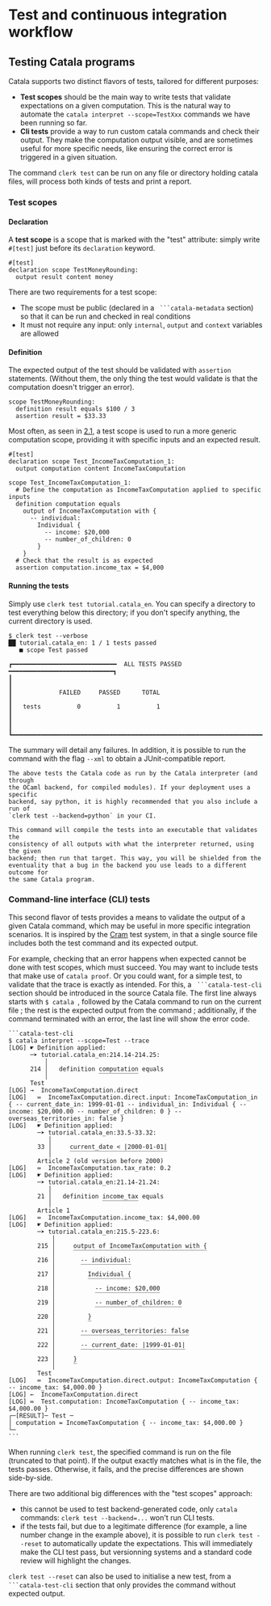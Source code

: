 # Test and continuous integration workflow

## Testing Catala programs

Catala supports two distinct flavors of tests, tailored for different purposes:

- **Test scopes** should be the main way to write tests that validate
  expectations on a given computation. This is the natural way to automate the
  `catala interpret --scope=TestXxx` commands we have been running so far.
- **Cli tests** provide a way to run custom catala commands and check their
  output. They make the computation output visible, and are sometimes useful for
  more specific needs, like ensuring the correct error is triggered in a given
  situation.

The command `clerk test` can be run on any file or directory holding catala
files, will process both kinds of tests and print a report.

### Test scopes

#### Declaration

A **test scope** is a scope that is marked with the "test" attribute: simply
write `#[test]` just before its `declaration` keyword.

```catala
#[test]
declaration scope TestMoneyRounding:
  output result content money
```

There are two requirements for a test scope:
- The scope must be public (declared in a `` ```catala-metadata`` section) so
  that it can be run and checked in real conditions
- It must not require any input: only `internal`, `output` and `context`
  variables are allowed

#### Definition

The expected output of the test should be validated with `assertion` statements. (Without them, the only thing the test would validate is that the computation doesn't trigger an error).

```catala
scope TestMoneyRounding:
  definition result equals $100 / 3
  assertion result = $33.33
```

Most often, as seen in [2.1](2-1-basic-blocks.html#testing-the-code),
a test scope is used to run a more generic computation scope, providing it with
specific inputs and an expected result.

```catala
#[test]
declaration scope Test_IncomeTaxComputation_1:
  output computation content IncomeTaxComputation

scope Test_IncomeTaxComputation_1:
  # Define the computation as IncomeTaxComputation applied to specific inputs
  definition computation equals
    output of IncomeTaxComputation with {
      -- individual:
        Individual {
          -- income: $20,000
          -- number_of_children: 0
        }
    }
  # Check that the result is as expected
  assertion computation.income_tax = $4,000
```

#### Running the tests

Simply use `clerk test tutorial.catala_en`. You can specify a directory to test
everything below this directory; if you don't specify anything, the current
directory is used.

```shell-session
$ clerk test --verbose
██ tutorial.catala_en: 1 / 1 tests passed
   ■ scope Test passed

┏━━━━━━━━━━━━━━━━━━━━━━━━━━━━━  ALL TESTS PASSED  ━━━━━━━━━━━━━━━━━━━━━━━━━━━━━┓
┃                                                                              ┃
┃             FAILED     PASSED      TOTAL                                     ┃
┃   tests          0          1          1                                     ┃
┃                                                                              ┃
┗━━━━━━━━━━━━━━━━━━━━━━━━━━━━━━━━━━━━━━━━━━━━━━━━━━━━━━━━━━━━━━━━━━━━━━━━━━━━━━┛
```

The summary will detail any failures. In addition, it is possible to run the
command with the flag `--xml` to obtain a JUnit-compatible report.

~~~admonish note title="Validating the backend-generated code"
The above tests the Catala code as run by the Catala interpreter (and through
the OCaml backend, for compiled modules). If your deployment uses a specific
backend, say python, it is highly recommended that you also include a run of
`clerk test --backend=python` in your CI.

This command will compile the tests into an executable that validates the
consistency of all outputs with what the interpreter returned, using the given
backend; then run that target. This way, you will be shielded from the
eventuality that a bug in the backend you use leads to a different outcome for
the same Catala program.
~~~


### Command-line interface (CLI) tests

This second flavor of tests provides a means to validate the output of a given
Catala command, which may be useful in more specific integration scenarios. It
is inspired by the [Cram](https://bitheap.org/cram/) test system, in that a
single source file includes both the test command and its expected output.

For example, checking that an error happens when expected cannot be done with
test scopes, which must succeed. You may want to include tests that make use of
`catala proof`. Or you could want, for a simple test, to validate that the trace is
exactly as intended. For this, a `` ```catala-test-cli`` section should be
introduced in the source Catala file. The first line always starts with
`$ catala `, followed by the Catala command to run on the current file ; the
rest is the expected output from the command ; additionally, if the command
terminated with an error, the last line will show the error code.

    ```catala-test-cli
    $ catala interpret --scope=Test --trace
    [LOG] ☛ Definition applied:
          ─➤ tutorial.catala_en:214.14-214.25:
              │
          214 │   definition computation equals
              │              ‾‾‾‾‾‾‾‾‾‾‾
          Test
    [LOG] →  IncomeTaxComputation.direct
    [LOG]   ≔  IncomeTaxComputation.direct.input: IncomeTaxComputation_in { -- current_date_in: 1999-01-01 -- individual_in: Individual { -- income: $20,000.00 -- number_of_children: 0 } -- overseas_territories_in: false }
    [LOG]   ☛ Definition applied:
            ─➤ tutorial.catala_en:33.5-33.32:
               │
            33 │     current_date < |2000-01-01|
               │     ‾‾‾‾‾‾‾‾‾‾‾‾‾‾‾‾‾‾‾‾‾‾‾‾‾‾‾
            Article 2 (old version before 2000)
    [LOG]   ≔  IncomeTaxComputation.tax_rate: 0.2
    [LOG]   ☛ Definition applied:
            ─➤ tutorial.catala_en:21.14-21.24:
               │
            21 │   definition income_tax equals
               │              ‾‾‾‾‾‾‾‾‾‾
            Article 1
    [LOG]   ≔  IncomeTaxComputation.income_tax: $4,000.00
    [LOG]   ☛ Definition applied:
            ─➤ tutorial.catala_en:215.5-223.6:
                │
            215 │     output of IncomeTaxComputation with {
                │     ‾‾‾‾‾‾‾‾‾‾‾‾‾‾‾‾‾‾‾‾‾‾‾‾‾‾‾‾‾‾‾‾‾‾‾‾‾
            216 │       -- individual:
                │       ‾‾‾‾‾‾‾‾‾‾‾‾‾‾
            217 │         Individual {
                │         ‾‾‾‾‾‾‾‾‾‾‾‾
            218 │           -- income: $20,000
                │           ‾‾‾‾‾‾‾‾‾‾‾‾‾‾‾‾‾‾
            219 │           -- number_of_children: 0
                │           ‾‾‾‾‾‾‾‾‾‾‾‾‾‾‾‾‾‾‾‾‾‾‾‾
            220 │         }
                │         ‾
            221 │       -- overseas_territories: false
                │       ‾‾‾‾‾‾‾‾‾‾‾‾‾‾‾‾‾‾‾‾‾‾‾‾‾‾‾‾‾‾
            222 │       -- current_date: |1999-01-01|
                │       ‾‾‾‾‾‾‾‾‾‾‾‾‾‾‾‾‾‾‾‾‾‾‾‾‾‾‾‾‾
            223 │     }
                │     ‾
            Test
    [LOG]   ≔  IncomeTaxComputation.direct.output: IncomeTaxComputation { -- income_tax: $4,000.00 }
    [LOG] ←  IncomeTaxComputation.direct
    [LOG] ≔  Test.computation: IncomeTaxComputation { -- income_tax: $4,000.00 }
    ┌─[RESULT]─ Test ─
    │ computation = IncomeTaxComputation { -- income_tax: $4,000.00 }
    └─
    ```

When running `clerk test`, the specified command is run on the file (truncated
to that point). If the output exactly matches what is in the file, the tests
passes. Otherwise, it fails, and the precise differences are shown side-by-side.

There are two additional big differences with the "test scopes" approach:
- this cannot be used to test backend-generated code, only `catala` commands:
  `clerk test --backend=...` won't run CLI tests.
- if the tests fail, but due to a legitimate difference (for example, a line
  number change in the example above), it is possible to run
  `clerk test --reset` to automatically update the expectations. This will
  immediately make the CLI test pass, but versionning
  systems and a standard code review will highlight the changes.

`clerk test --reset` can also be used to initialise a new test, from a
`` ```catala-test-cli`` section that only provides the command without expected
output.
